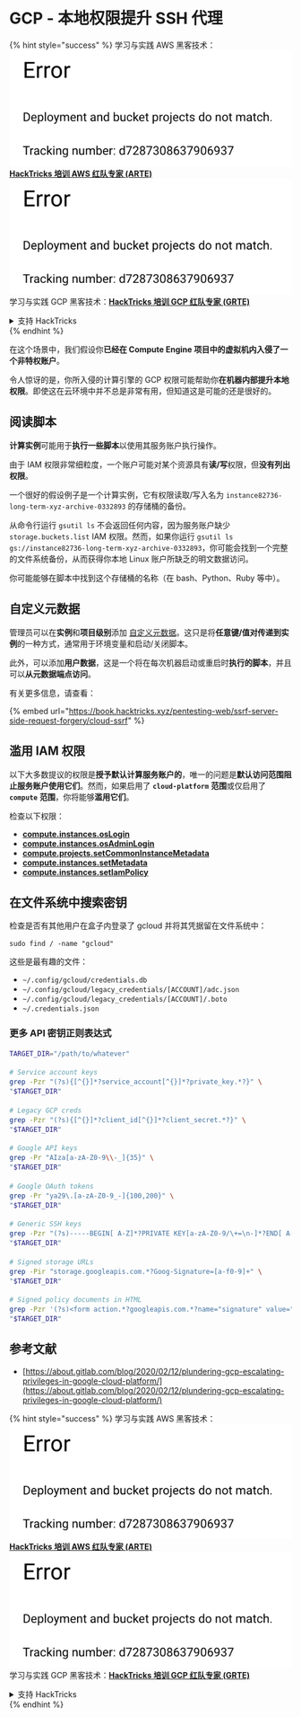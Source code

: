 # GCP - 本地权限提升 SSH 代理

{% hint style="success" %}
学习与实践 AWS 黑客技术：<img src="../../../.gitbook/assets/image (1) (1).png" alt="" data-size="line">[**HackTricks 培训 AWS 红队专家 (ARTE)**](https://training.hacktricks.xyz/courses/arte)<img src="../../../.gitbook/assets/image (1) (1).png" alt="" data-size="line">\
学习与实践 GCP 黑客技术：<img src="../../../.gitbook/assets/image (2).png" alt="" data-size="line">[**HackTricks 培训 GCP 红队专家 (GRTE)**<img src="../../../.gitbook/assets/image (2).png" alt="" data-size="line">](https://training.hacktricks.xyz/courses/grte)

<details>

<summary>支持 HackTricks</summary>

* 查看 [**订阅计划**](https://github.com/sponsors/carlospolop)!
* **加入** 💬 [**Discord 群组**](https://discord.gg/hRep4RUj7f) 或 [**Telegram 群组**](https://t.me/peass) 或 **在** **Twitter** 🐦 **上关注我们** [**@hacktricks\_live**](https://twitter.com/hacktricks\_live)**.**
* **通过向** [**HackTricks**](https://github.com/carlospolop/hacktricks) 和 [**HackTricks Cloud**](https://github.com/carlospolop/hacktricks-cloud) GitHub 仓库提交 PR 分享黑客技巧。

</details>
{% endhint %}

在这个场景中，我们假设你**已经在 Compute Engine 项目中的虚拟机内入侵了一个非特权账户**。

令人惊讶的是，你所入侵的计算引擎的 GCP 权限可能帮助你**在机器内部提升本地权限**。即使这在云环境中并不总是非常有用，但知道这是可能的还是很好的。

## 阅读脚本 <a href="#follow-the-scripts" id="follow-the-scripts"></a>

**计算实例**可能用于**执行一些脚本**以使用其服务账户执行操作。

由于 IAM 权限非常细粒度，一个账户可能对某个资源具有**读/写**权限，但**没有列出权限**。

一个很好的假设例子是一个计算实例，它有权限读取/写入名为 `instance82736-long-term-xyz-archive-0332893` 的存储桶的备份。

从命令行运行 `gsutil ls` 不会返回任何内容，因为服务账户缺少 `storage.buckets.list` IAM 权限。然而，如果你运行 `gsutil ls gs://instance82736-long-term-xyz-archive-0332893`，你可能会找到一个完整的文件系统备份，从而获得你本地 Linux 账户所缺乏的明文数据访问。

你可能能够在脚本中找到这个存储桶的名称（在 bash、Python、Ruby 等中）。

## 自定义元数据

管理员可以在**实例**和**项目级别**添加 [自定义元数据](https://cloud.google.com/compute/docs/storing-retrieving-metadata#custom)。这只是将**任意键/值对传递到实例**的一种方式，通常用于环境变量和启动/关闭脚本。

此外，可以添加**用户数据**，这是一个将在每次机器启动或重启时**执行的脚本**，并且可以**从元数据端点访问**。

有关更多信息，请查看：

{% embed url="https://book.hacktricks.xyz/pentesting-web/ssrf-server-side-request-forgery/cloud-ssrf" %}

## **滥用 IAM 权限**

以下大多数提议的权限是**授予默认计算服务账户的**，唯一的问题是**默认访问范围阻止服务账户使用它们**。然而，如果启用了 **`cloud-platform`** **范围**或仅启用了 **`compute`** **范围**，你将能够**滥用它们**。

检查以下权限：

* [**compute.instances.osLogin**](gcp-compute-privesc/#compute.instances.oslogin)
* [**compute.instances.osAdminLogin**](gcp-compute-privesc/#compute.instances.osadminlogin)
* [**compute.projects.setCommonInstanceMetadata**](gcp-compute-privesc/#compute.projects.setcommoninstancemetadata)
* [**compute.instances.setMetadata**](gcp-compute-privesc/#compute.instances.setmetadata)
* [**compute.instances.setIamPolicy**](gcp-compute-privesc/#compute.instances.setiampolicy)

## 在文件系统中搜索密钥

检查是否有其他用户在盒子内登录了 gcloud 并将其凭据留在文件系统中：
```
sudo find / -name "gcloud"
```
这些是最有趣的文件：

* `~/.config/gcloud/credentials.db`
* `~/.config/gcloud/legacy_credentials/[ACCOUNT]/adc.json`
* `~/.config/gcloud/legacy_credentials/[ACCOUNT]/.boto`
* `~/.credentials.json`

### 更多 API 密钥正则表达式
```bash
TARGET_DIR="/path/to/whatever"

# Service account keys
grep -Pzr "(?s){[^{}]*?service_account[^{}]*?private_key.*?}" \
"$TARGET_DIR"

# Legacy GCP creds
grep -Pzr "(?s){[^{}]*?client_id[^{}]*?client_secret.*?}" \
"$TARGET_DIR"

# Google API keys
grep -Pr "AIza[a-zA-Z0-9\\-_]{35}" \
"$TARGET_DIR"

# Google OAuth tokens
grep -Pr "ya29\.[a-zA-Z0-9_-]{100,200}" \
"$TARGET_DIR"

# Generic SSH keys
grep -Pzr "(?s)-----BEGIN[ A-Z]*?PRIVATE KEY[a-zA-Z0-9/\+=\n-]*?END[ A-Z]*?PRIVATE KEY-----" \
"$TARGET_DIR"

# Signed storage URLs
grep -Pir "storage.googleapis.com.*?Goog-Signature=[a-f0-9]+" \
"$TARGET_DIR"

# Signed policy documents in HTML
grep -Pzr '(?s)<form action.*?googleapis.com.*?name="signature" value=".*?">' \
"$TARGET_DIR"
```
## 参考文献

* [https://about.gitlab.com/blog/2020/02/12/plundering-gcp-escalating-privileges-in-google-cloud-platform/](https://about.gitlab.com/blog/2020/02/12/plundering-gcp-escalating-privileges-in-google-cloud-platform/)

{% hint style="success" %}
学习与实践 AWS 黑客技术：<img src="../../../.gitbook/assets/image (1) (1).png" alt="" data-size="line">[**HackTricks 培训 AWS 红队专家 (ARTE)**](https://training.hacktricks.xyz/courses/arte)<img src="../../../.gitbook/assets/image (1) (1).png" alt="" data-size="line">\
学习与实践 GCP 黑客技术：<img src="../../../.gitbook/assets/image (2).png" alt="" data-size="line">[**HackTricks 培训 GCP 红队专家 (GRTE)**<img src="../../../.gitbook/assets/image (2).png" alt="" data-size="line">](https://training.hacktricks.xyz/courses/grte)

<details>

<summary>支持 HackTricks</summary>

* 查看 [**订阅计划**](https://github.com/sponsors/carlospolop)!
* **加入** 💬 [**Discord 群组**](https://discord.gg/hRep4RUj7f) 或 [**Telegram 群组**](https://t.me/peass) 或 **在** **Twitter** 🐦 **上关注我们** [**@hacktricks\_live**](https://twitter.com/hacktricks\_live)**.**
* **通过向** [**HackTricks**](https://github.com/carlospolop/hacktricks) 和 [**HackTricks Cloud**](https://github.com/carlospolop/hacktricks-cloud) GitHub 仓库提交 PR 来分享黑客技巧。

</details>
{% endhint %}

